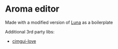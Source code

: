 # Aroma editor

Made with a modified version of [Luna](https://github.com/MtsReis/luna) as a boilerplate

Additional 3rd party libs:
 - [cimgui-love](https://github.com/apicici/cimgui-love)
